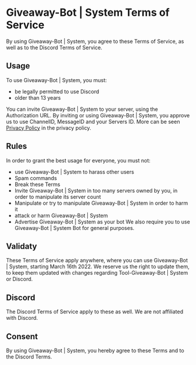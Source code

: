 # Giveaway-Bot | System Terms of Service
By using Giveaway-Bot | System, you agree to these Terms of Service, as well as to the Discord Terms of Service.

## Usage
To use Giveaway-Bot | System, you must:
 - be legally permitted to use Discord
 - older than 13 years
 
 You can invite Giveaway-Bot | System to your server, using the Authorization URL. By inviting or using Giveaway-Bot | System, you approve us
 to use ChannelID, MessageID and your Servers ID. More can be seen [Privacy Policy](https://github.com/30Msearchtime/Giveaway-Bot-System/blob/main/Privacy%20Policy.md) in the privacy policy.
 
 ## Rules
 In order to grant the best usage for everyone, you must not:
  - use Giveaway-Bot | System to harass other users
  - Spam commands
  - Break these Terms
  - Invite Giveaway-Bot | System in too many servers owned by you, in order to manipulate its server count
  - Manipulate or try to manipulate Giveaway-Bot | System in order to harm it
  - attack or harm Giveaway-Bot | System
  - Advertise Giveaway-Bot | System as your bot
 We also require you to use Giveaway-Bot | System Bot for general purposes.
 
 ## Validaty
 These Terms of Service apply anywhere, where you can use Giveaway-Bot | System, starting March 16th 2022. 
 We reserve us the right to update them, to keep them updated with changes regarding Tool-Giveaway-Bot | System or Discord.
 
 ## Discord
 The Discord Terms of Service apply to these as well. We are not affiliated with Discord. 
 
 ## Consent
 By using Giveaway-Bot | System, you hereby agree to these Terms and to the Discord Terms.
